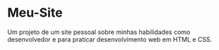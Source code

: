 # Meu-Site
Um projeto de um site pessoal sobre minhas habilidades como desenvolvedor e para praticar desenvolvimento web em HTML e CSS.
